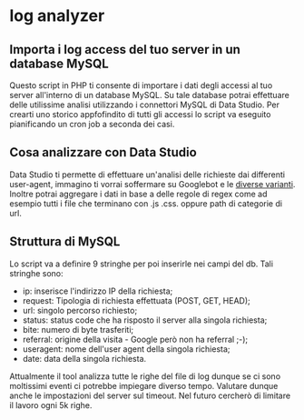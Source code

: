 # log analyzer
<h2>Importa i log access del tuo server in un database MySQL</h2>

Questo script in PHP ti consente di importare i dati degli accessi al tuo server all'interno di un database MySQL.
Su tale database potrai effettuare delle utilissime analisi utilizzando i connettori MySQL di Data Studio. Per crearti uno storico appfofindito di tutti gli accessi lo script va eseguito pianificando un cron job a seconda dei casi.

<h2>Cosa analizzare con Data Studio</h2>
Data Studio ti permette di effettuare un'analisi delle richieste dai differenti user-agent, immagino ti vorrai soffermare su Googlebot e le <a href="https://support.google.com/webmasters/answer/1061943?hl=it">diverse varianti</a>.
Inoltre potrai aggregare i dati in base a delle regole di regex come ad esempio tutti i file che terminano con .js .css. oppure path di categorie di url.

<h2>Struttura di MySQL</h2>
Lo script va a definire 9 stringhe per poi inserirle nei campi del db. Tali stringhe sono:<br>

- ip: inserisce l'indirizzo IP della richiesta;
- request: Tipologia di richiesta effettuata (POST, GET, HEAD);
- url: singolo percorso richiesto;
- status: status code che ha risposto il server alla singola richiesta;
- bite: numero di byte trasferiti;
- referral: origine della visita - Google però non ha referral ;-); 
- useragent: nome dell'user agent della singola richiesta;
- date: data della singola richiesta.

Attualmente il tool analizza tutte le righe del file di log dunque se ci sono moltissimi eventi ci potrebbe impiegare diverso tempo. Valutare dunque anche le impostazioni del server sul timeout. 
Nel futuro cercherò di limitare il lavoro ogni 5k righe. 
